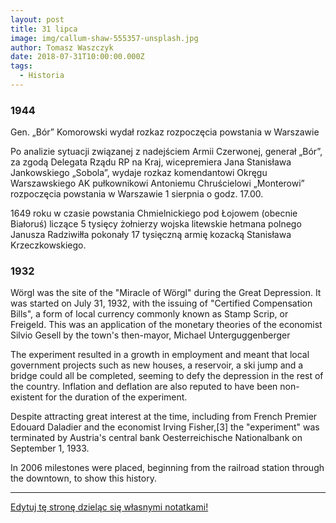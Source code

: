 ```yaml
---
layout: post
title: 31 lipca
image: img/callum-shaw-555357-unsplash.jpg
author: Tomasz Waszczyk
date: 2018-07-31T10:00:00.000Z
tags:
  - Historia
---
```


### 1944

Gen. „Bór” Komorowski wydał rozkaz rozpoczęcia powstania w Warszawie

Po analizie sytuacji związanej z nadejściem Armii Czerwonej, generał „Bór”, za zgodą Delegata Rządu RP na Kraj, wicepremiera Jana Stanisława Jankowskiego „Sobola”, wydaje rozkaz komendantowi Okręgu Warszawskiego AK pułkownikowi Antoniemu Chruścielowi „Monterowi” rozpoczęcia powstania w Warszawie 1 sierpnia o godz. 17.00.


1649 roku w czasie powstania Chmielnickiego pod Łojowem (obecnie Białoruś) liczące 5 tysięcy żołnierzy wojska litewskie hetmana polnego Janusza Radziwiłła pokonały 17 tysięczną armię kozacką Stanisława Krzeczkowskiego.

### 1932

Wörgl was the site of the "Miracle of Wörgl" during the Great Depression. It was started on July 31, 1932, with the issuing of "Certified Compensation Bills", a form of local currency commonly known as Stamp Scrip, or Freigeld. This was an application of the monetary theories of the economist Silvio Gesell by the town's then-mayor, Michael Unterguggenberger

The experiment resulted in a growth in employment and meant that local government projects such as new houses, a reservoir, a ski jump and a bridge could all be completed, seeming to defy the depression in the rest of the country. Inflation and deflation are also reputed to have been non-existent for the duration of the experiment.

Despite attracting great interest at the time, including from French Premier Edouard Daladier and the economist Irving Fisher,[3] the "experiment" was terminated by Austria's central bank Oesterreichische Nationalbank on September 1, 1933.

In 2006 milestones were placed, beginning from the railroad station through the downtown, to show this history.

---

<a href="https://github.com/TomaszWaszczyk/historia.waszczyk.com/edit/master/src/content/july-31.md" target="_blank">Edytuj tę stronę dzieląc się własnymi notatkami!</a>